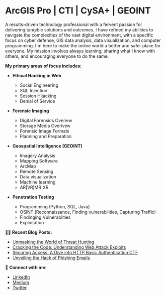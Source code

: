 # ArcGIS Pro | CTI | CySA+ | GEOINT 

A results-driven technology professional with a fervent passion for delivering tangible solutions and outcomes. I have refined my abilities to navigate the complexities of the vast digital environment, with a specific focus on cyber defense, GIS data analysis, data visualization, and computer programming. I'm here to make the online world a better and safer place for everyone. My mission involves always learning, sharing what I know with others, and encouraging everyone to do the same.

**My primary areas of focus includes:**

- **Ethical Hacking in Web**
  - Social Engineering
  - SQL Injection
  - Session Hijacking
  - Denial of Service

- **Forensic Imaging**
  - Digital Forensics Overiew 
  - Storage Media Overivew 
  - Forensic Image Formats
  - Planning and Preparation
 
- **Geospatial Intelligence (GEOINT)**
  - Imagery Analysis
  - Mapping Software
  - ArcMap
  - Remote Sensing
  - Data visualization
  - Machine learning
  - AR|VR|MR|XR

- **Penetration Testing**
  - Programming (Python, SQL, Java)
  - OSINT (Reconnaissance, Finding vulnerabilities, Capturing Traffic)
  - Findinging Vulnerabilties 
  - Exploitation 


👨‍💻 **Recent Blog Posts:**

- [Unmasking the World of Threat Hunting](https://medium.com/@stewart.rj.b/fa06b964120f)
- [Cracking the Code: Understanding Web Attack Exploits](https://medium.com/@stewart.rj.b/cracking-the-code-understanding-web-attacks-exploits-88e04dd3fee2)
- [Securing Access: A Dive into HTTP Basic Authentication CTF](https://medium.com/@stewart.rj.b/securing-access-a-dive-into-http-basic-authentication-ctf-bbebf6b7281b)
- [Unveiling the Hack of Phishing Emails](https://medium.com/@stewart.rj.b/unveiling-the-hack-of-phishing-emails-b28335c33e92)

🤝 **Connect with me:**
- [LinkedIn](https://www.linkedin.com/in/ryan-stewart-clt21)
- [Medium](https://medium.com/@stewart.rj.b)
- [Twitter](https://twitter.com/secure6criptx)
  
